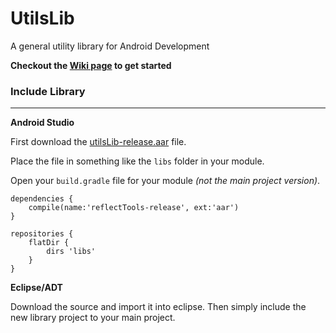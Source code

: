# UtilsLib

A general utility library for Android Development

**Checkout the [Wiki page](https://github.com/SpazeDog/utils-lib/wiki) to get started**

### Include Library
-----------

**Android Studio**

First download the [utilsLib-release.aar](https://github.com/SpazeDog/utils-lib/raw/1.x/projects/utilsLib-release.aar) file. 

Place the file in something like the `libs` folder in your module. 

Open your `build.gradle` file for your module _(not the main project version)_. 

```
dependencies {
    compile(name:'reflectTools-release', ext:'aar')
}

repositories {
    flatDir {
        dirs 'libs'
    }
}
```

**Eclipse/ADT**

Download the source and import it into eclipse. Then simply include the new library project to your main project.
